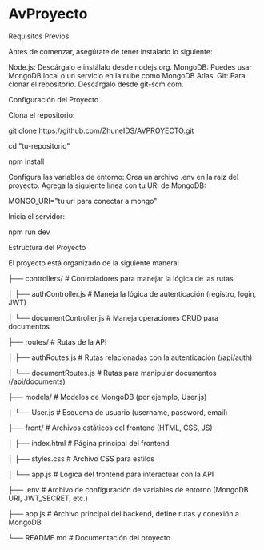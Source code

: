 # AvProyecto

Requisitos Previos

Antes de comenzar, asegúrate de tener instalado lo siguiente:

Node.js: Descárgalo e instálalo desde nodejs.org.
MongoDB: Puedes usar MongoDB local o un servicio en la nube como MongoDB Atlas.
Git: Para clonar el repositorio. Descárgalo desde git-scm.com.

Configuración del Proyecto

Clona el repositorio:

git clone https://github.com/ZhuneIDS/AVPROYECTO.git

cd "tu-repositorio"

npm install

Configura las variables de entorno:
Crea un archivo .env en la raíz del proyecto.
Agrega la siguiente línea con tu URI de MongoDB:

MONGO_URI="tu uri para conectar a mongo"

Inicia el servidor:

npm run dev

Estructura del Proyecto

El proyecto está organizado de la siguiente manera:


├── controllers/          # Controladores para manejar la lógica de las rutas

│   ├── authController.js      # Maneja la lógica de autenticación (registro, login, JWT)

│   └── documentController.js  # Maneja operaciones CRUD para documentos

├── routes/               # Rutas de la API

│   ├── authRoutes.js          # Rutas relacionadas con la autenticación (/api/auth)

│   └── documentRoutes.js      # Rutas para manipular documentos (/api/documents)

├── models/               # Modelos de MongoDB (por ejemplo, User.js)

│   └── User.js                # Esquema de usuario (username, password, email)

├── front/                # Archivos estáticos del frontend (HTML, CSS, JS)

│   ├── index.html             # Página principal del frontend

│   ├── styles.css             # Archivo CSS para estilos

│   └── app.js                 # Lógica del frontend para interactuar con la API

├── .env                  # Archivo de configuración de variables de entorno (MongoDB URI, JWT_SECRET, etc.)

├── app.js                # Archivo principal del backend, define rutas y conexión a MongoDB

└── README.md             # Documentación del proyecto

